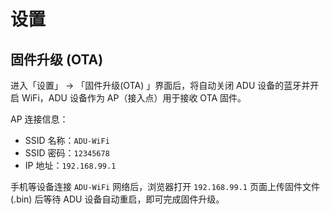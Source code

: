 # 设置

## 固件升级 (OTA) <a href="#ota" id="ota"></a>

进入「设置」 → 「固件升级(OTA) 」界面后，将自动关闭 ADU 设备的蓝牙并开启 WiFi，ADU 设备作为 AP（接入点）用于接收 OTA 固件。

AP 连接信息：

* SSID 名称：`ADU-WiFi`
* SSID 密码：`12345678`
* IP 地址：`192.168.99.1`

手机等设备连接 `ADU-WiFi` 网络后，浏览器打开 `192.168.99.1` 页面上传固件文件 (.bin) 后等待 ADU 设备自动重启，即可完成固件升级。
